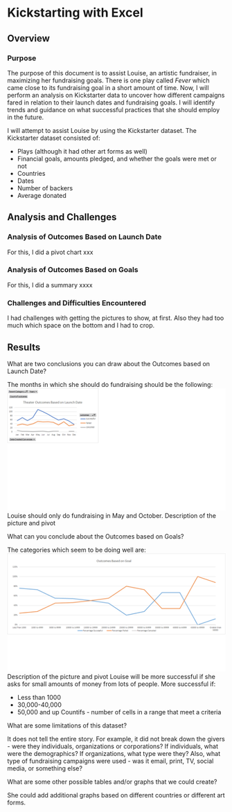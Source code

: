 # Kickstarting with Excel
## Overview
### Purpose
The purpose of this document is to assist Louise, an artistic fundraiser, in maximizing her fundraising goals. There is one play called _Fever_ which came close to its fundraising goal in a short amount of time. Now, I will perform an analysis on Kickstarter data to uncover how different campaigns fared in relation to their launch dates and fundraising goals. I will identify trends and guidance on what successful practices that she should employ in the future. 

I will attempt to assist Louise by using the Kickstarter dataset. The Kickstarter dataset consisted of:
- Plays (although it had other art forms as well)
- Financial goals, amounts pledged, and whether the goals were met or not
- Countries
- Dates
- Number of backers
- Average donated

## Analysis and Challenges
### Analysis of Outcomes Based on Launch Date
For this, I did a pivot chart xxx

### Analysis of Outcomes Based on Goals
For this, I did a summary xxxx

### Challenges and Difficulties Encountered
I had challenges with getting the pictures to show, at first. Also they had too much which space on the bottom and I had to crop.

## Results
What are two conclusions you can draw about the Outcomes based on Launch Date?  

The months in which she should do fundraising should be the following: 
![Outcomes Based on Launch Date](./resources/Theater_Outcomes_vs_Launch.png)
Louise should only do fundraising in May and October.
Description of the picture and pivot

What can you conclude about the Outcomes based on Goals?

The categories which seem to be doing well are: 
![Outcomes Based on Goals](./resources/Outcomes_vs_Goals.png)
Description of the picture and pivot
Louise will be more successful if she asks for small amounts of money from lots of people.
More successful if:
- Less than 1000
- 30,000-40,000
- 50,000 and up
Countifs - number of cells in a range that meet a criteria

What are some limitations of this dataset?

It does not tell the entire story. For example, it did not break down the givers - were they individuals, organizations or corporations? If individuals, what were the demographics? If organizations, what type were they? Also, what type of fundraising campaigns were used - was it email, print, TV, social media, or something else?

What are some other possible tables and/or graphs that we could create?

She could add additional graphs based on different countries or different art forms.

